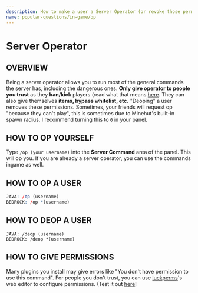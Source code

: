 ```yaml
---
description: How to make a user a Server Operator (or revoke those permissions)!
name: popular-questions/in-game/op
---
```


# Server Operator

## OVERVIEW

Being a server operator allows you to run most of the general commands the server has, including the dangerous ones. **Only give operator to people you trust** as they **ban/kick** players \(read what that means [here](https://github.com/TeamMH/minehutxyz/tree/3335a0549e4fc3241ab6af734329278af73b6679/popular-questions/in-game/popular-questions/in-game/moderation.md). They can also give themselves **items, bypass whitelist, etc.** "Deoping" a user removes these permissions. Sometimes, your friends will request op "because they can't play", this is sometimes due to Minehut's built-in spawn radius. I recommend turning this to `0` in your panel.

## HOW TO OP YOURSELF

Type `/op (your username)` into the **Server Command** area of the panel. This will op you. If you are already a server operator, you can use the commands ingame as well.

## HOW TO OP A USER

```r
JAVA: /op (username)
BEDROCK: /op *(username)
```

## HOW TO DEOP A USER

```text
JAVA: /deop (username)
BEDROCK: /deop *(username)
```

## HOW TO GIVE PERMISSIONS

Many plugins you install may give errors like "You don't have permission to use this commsnd". For people you don't trust, you can use [luckperms](https://github.com/TeamMH/minehutxyz/tree/3335a0549e4fc3241ab6af734329278af73b6679/popular-questions/in-game/plugins/permission-plugins/lp/README.md)'s web editor to configure permissions. \(Test it out [here](https://luckperms.net/editor/demo)!
